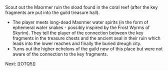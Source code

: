 Scout out the Maormer ruin the sload found in the coral reef (after the key fragments are put into the guild treasure hall).

- The player meets long-dead Maormer water spirits (in the form of ephemeral water snakes - possibly inspired by the Frost Wyrms of Skyrim). They tell the player of the connection between the key fragments in the treasure chests and the ancient seal in their ruin which leads into the lower reaches and finally the buried dreugh city.
- Turns out the higher echelons of the guild new of this place but were not aware of the connection to the key fragments.

Next: [[OTQ5]]